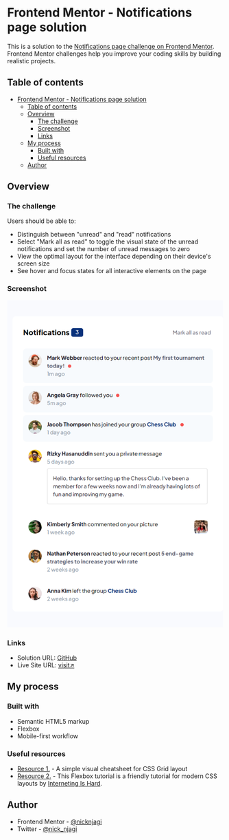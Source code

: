 # Frontend Mentor - Notifications page solution

This is a solution to the [Notifications page challenge on Frontend Mentor](https://www.frontendmentor.io/challenges/notifications-page-DqK5QAmKbC). Frontend Mentor challenges help you improve your coding skills by building realistic projects. 

## Table of contents

- [Frontend Mentor - Notifications page solution](#frontend-mentor---notifications-page-solution)
  - [Table of contents](#table-of-contents)
  - [Overview](#overview)
    - [The challenge](#the-challenge)
    - [Screenshot](#screenshot)
    - [Links](#links)
  - [My process](#my-process)
    - [Built with](#built-with)
    - [Useful resources](#useful-resources)
  - [Author](#author)

## Overview

### The challenge

Users should be able to:

- Distinguish between "unread" and "read" notifications
- Select "Mark all as read" to toggle the visual state of the unread notifications and set the number of unread messages to zero
- View the optimal layout for the interface depending on their device's screen size
- See hover and focus states for all interactive elements on the page

### Screenshot

![](./assets/images/screenshot.png)

### Links

- Solution URL: [GitHub](https://github.com/nicknjagi/notifications-page)
- Live Site URL: [visit↗](https://phenomenal-paletas-63aa89.netlify.app/)

## My process

### Built with

- Semantic HTML5 markup
- Flexbox
- Mobile-first workflow

### Useful resources

- [Resource 1.](https://grid.malven.co/) - A simple visual cheatsheet for CSS Grid layout
- [Resource 2.](https://www.internetingishard.com/html-and-css/flexbox/) - This Flexbox tutorial is a friendly tutorial for modern CSS layouts by [Interneting Is Hard](https://www.internetingishard.com/).

## Author

- Frontend Mentor - [@nicknjagi](https://www.frontendmentor.io/profile/nicknjagi)
- Twitter - [@nick_njagi](https://www.twitter.com/nick_njagi)
